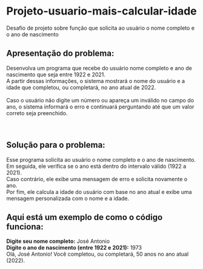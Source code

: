 # Projeto-usuario-mais-calcular-idade
Desafio de projeto sobre função que solicita ao usuário o nome completo e o ano de nascimento

## Apresentação do problema:
Desenvolva um programa que recebe do usuário nome completo e ano de nascimento que seja entre 1922 e 2021.</br>
A partir dessas informações, o sistema mostrará o nome do usuário e a idade que completou, ou completará, no ano atual de 2022.</br>
</br>
Caso o usuário não digite um número ou apareça um inválido no campo do ano, o sistema informará o erro e continuará perguntando até que um valor correto seja preenchido.</br>
</br>
</br>
## Solução para o problema:
Esse programa solicita ao usuário o nome completo e o ano de nascimento.</br>
Em seguida, ele verifica se o ano está dentro do intervalo válido (1922 a 2021).</br>
Caso contrário, ele exibe uma mensagem de erro e solicita novamente o ano.</br> 
Por fim, ele calcula a idade do usuário com base no ano atual e exibe uma mensagem personalizada com o nome e a idade.</br>

## Aqui está um exemplo de como o código funciona:

<strong>Digite seu nome completo:</strong> José Antonio</br>
<strong>Digite o ano de nascimento (entre 1922 e 2021):</strong> 1973</br>
Olá, José Antonio! Você completou, ou completará, 50 anos no ano atual (2022).</br>

